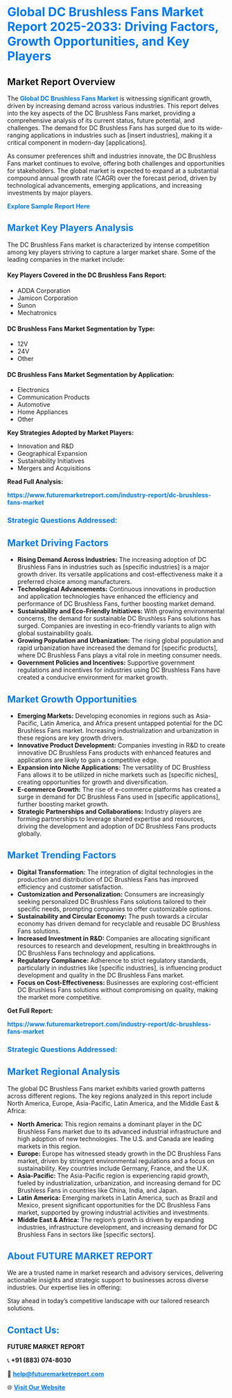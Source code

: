 <h1 style="color: #007BFF;">Global DC Brushless Fans Market Report 2025-2033: Driving Factors, Growth Opportunities, and Key Players</h1>

<section id="overview">
<h2>Market Report Overview</h2>
<p>The <a href="https://www.futuremarketreport.com/industry-report/dc-brushless-fans-market" style="color: #007BFF; text-decoration: none;"><strong>Global DC Brushless Fans Market</strong></a> is witnessing significant growth, driven by increasing demand across various industries. This report delves into the key aspects of the DC Brushless Fans market, providing a comprehensive analysis of its current status, future potential, and challenges. The demand for DC Brushless Fans has surged due to its wide-ranging applications in industries such as [insert industries], making it a critical component in modern-day [applications].</p>
<p>As consumer preferences shift and industries innovate, the DC Brushless Fans market continues to evolve, offering both challenges and opportunities for stakeholders. The global market is expected to expand at a substantial compound annual growth rate (CAGR) over the forecast period, driven by technological advancements, emerging applications, and increasing investments by major players.</p>
</section>

<section id="overview">
<p><a href="https://www.futuremarketreport.com/request-sample/reportId=86617" style="color: #007BFF; text-decoration: none;"><strong>Explore Sample Report Here</strong></a></p>
</section>

<section id="key-players">
<h2 style="color: #007BFF;">Market Key Players Analysis</h2>
<p>The DC Brushless Fans market is characterized by intense competition among key players striving to capture a larger market share. Some of the leading companies in the market include:</p>
<h4>Key Players Covered in the DC Brushless Fans Report:</h4>
<ul><li>ADDA Corporation</li><li>Jamicon Corporation</li><li>Sunon</li><li>Mechatronics</li></ul>
<h4>DC Brushless Fans Market Segmentation by Type:</h4>
<ul><li>12V</li><li>24V</li><li>Other</li></ul>

<h4>DC Brushless Fans Market Segmentation by Application:</h4>
<ul><li>Electronics</li><li>Communication Products</li><li>Automotive</li><li>Home Appliances</li><li>Other</li></ul>
<p><strong>Key Strategies Adopted by Market Players:</strong></p>
<ul>
<li>Innovation and R&D</li>
<li>Geographical Expansion</li>
<li>Sustainability Initiatives</li>
<li>Mergers and Acquisitions</li>
</ul>
</section>

<section>
<p><strong>Read Full Analysis: </strong></p><a href="https://www.futuremarketreport.com/industry-report/dc-brushless-fans-market" style="color: #007BFF; text-decoration: none;"><strong>https://www.futuremarketreport.com/industry-report/dc-brushless-fans-market</strong></a>
<h3 style="color: #007BFF;">Strategic Questions Addressed:</h3>
</section>

<section id="driving-factors">
<h2 style="color: #007BFF;">Market Driving Factors</h2>
<ul>
<li><strong>Rising Demand Across Industries:</strong> The increasing adoption of DC Brushless Fans in industries such as [specific industries] is a major growth driver. Its versatile applications and cost-effectiveness make it a preferred choice among manufacturers.</li>
<li><strong>Technological Advancements:</strong> Continuous innovations in production and application technologies have enhanced the efficiency and performance of DC Brushless Fans, further boosting market demand.</li>
<li><strong>Sustainability and Eco-Friendly Initiatives:</strong> With growing environmental concerns, the demand for sustainable DC Brushless Fans solutions has surged. Companies are investing in eco-friendly variants to align with global sustainability goals.</li>
<li><strong>Growing Population and Urbanization:</strong> The rising global population and rapid urbanization have increased the demand for [specific products], where DC Brushless Fans plays a vital role in meeting consumer needs.</li>
<li><strong>Government Policies and Incentives:</strong> Supportive government regulations and incentives for industries using DC Brushless Fans have created a conducive environment for market growth.</li>
</ul>
</section>

<section id="growth-opportunities">
<h2 style="color: #007BFF;">Market Growth Opportunities</h2>
<ul>
<li><strong>Emerging Markets:</strong> Developing economies in regions such as Asia-Pacific, Latin America, and Africa present untapped potential for the DC Brushless Fans market. Increasing industrialization and urbanization in these regions are key growth drivers.</li>
<li><strong>Innovative Product Development:</strong> Companies investing in R&D to create innovative DC Brushless Fans products with enhanced features and applications are likely to gain a competitive edge.</li>
<li><strong>Expansion into Niche Applications:</strong> The versatility of DC Brushless Fans allows it to be utilized in niche markets such as [specific niches], creating opportunities for growth and diversification.</li>
<li><strong>E-commerce Growth:</strong> The rise of e-commerce platforms has created a surge in demand for DC Brushless Fans used in [specific applications], further boosting market growth.</li>
<li><strong>Strategic Partnerships and Collaborations:</strong> Industry players are forming partnerships to leverage shared expertise and resources, driving the development and adoption of DC Brushless Fans products globally.</li>
</ul>
</section>

<section id="trending-factors">
<h2 style="color: #007BFF;">Market Trending Factors</h2>
<ul>
<li><strong>Digital Transformation:</strong> The integration of digital technologies in the production and distribution of DC Brushless Fans has improved efficiency and customer satisfaction.</li>
<li><strong>Customization and Personalization:</strong> Consumers are increasingly seeking personalized DC Brushless Fans solutions tailored to their specific needs, prompting companies to offer customizable options.</li>
<li><strong>Sustainability and Circular Economy:</strong> The push towards a circular economy has driven demand for recyclable and reusable DC Brushless Fans solutions.</li>
<li><strong>Increased Investment in R&D:</strong> Companies are allocating significant resources to research and development, resulting in breakthroughs in DC Brushless Fans technology and applications.</li>
<li><strong>Regulatory Compliance:</strong> Adherence to strict regulatory standards, particularly in industries like [specific industries], is influencing product development and quality in the DC Brushless Fans market.</li>
<li><strong>Focus on Cost-Effectiveness:</strong> Businesses are exploring cost-efficient DC Brushless Fans solutions without compromising on quality, making the market more competitive.</li>
</ul>
</section>

<section>
<p><strong>Get Full Report: </strong></p><a href="https://www.futuremarketreport.com/industry-report/dc-brushless-fans-market" style="color: #007BFF; text-decoration: none;"><strong>https://www.futuremarketreport.com/industry-report/dc-brushless-fans-market</strong></a>
<h3 style="color: #007BFF;">Strategic Questions Addressed:</h3>
</section>


<section id="regional-analysis">
<h2 style="color: #007BFF;">Market Regional Analysis</h2>
<p>The global DC Brushless Fans market exhibits varied growth patterns across different regions. The key regions analyzed in this report include North America, Europe, Asia-Pacific, Latin America, and the Middle East & Africa:</p>
<ul>
<li><strong>North America:</strong> This region remains a dominant player in the DC Brushless Fans market due to its advanced industrial infrastructure and high adoption of new technologies. The U.S. and Canada are leading markets in this region.</li>
<li><strong>Europe:</strong> Europe has witnessed steady growth in the DC Brushless Fans market, driven by stringent environmental regulations and a focus on sustainability. Key countries include Germany, France, and the U.K.</li>
<li><strong>Asia-Pacific:</strong> The Asia-Pacific region is experiencing rapid growth, fueled by industrialization, urbanization, and increasing demand for DC Brushless Fans in countries like China, India, and Japan.</li>
<li><strong>Latin America:</strong> Emerging markets in Latin America, such as Brazil and Mexico, present significant opportunities for the DC Brushless Fans market, supported by growing industrial activities and investments.</li>
<li><strong>Middle East & Africa:</strong> The region’s growth is driven by expanding industries, infrastructure development, and increasing demand for DC Brushless Fans in sectors like [specific sectors].</li>
</ul>
</section>

<footer>
<h2 style="color: #007BFF;">About FUTURE MARKET REPORT</h2>
<p>We are a trusted name in market research and advisory services, delivering actionable insights and strategic support to businesses across diverse industries. Our expertise lies in offering:</p>

<p>Stay ahead in today’s competitive landscape with our tailored research solutions.</p>

<h2 style="color: #007BFF;">Contact Us:</h2>
<p><strong>FUTURE MARKET REPORT</strong></p>
<p>📞 <strong>+91 (883) 074-8030</strong></p>
<p>📧 <strong><a href="mailto:help@futuremarketreport.com" style="color: #007BFF;">help@futuremarketreport.com</a></strong></p>
<p>🌐 <strong><a href="https://www.futuremarketreport.com/" style="color: #007BFF;">Visit Our Website</a></strong></p>
</footer>